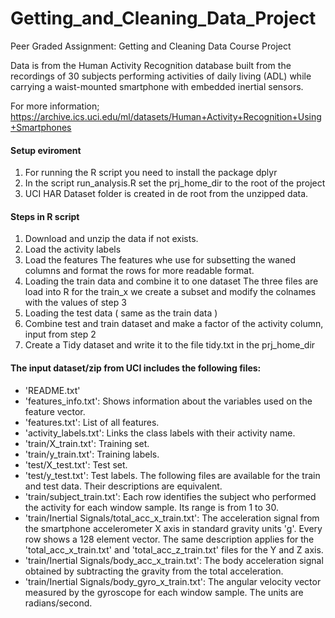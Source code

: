 # Getting_and_Cleaning_Data_Project
Peer Graded Assignment: Getting and Cleaning Data Course Project

Data is from the Human Activity Recognition database built from the recordings of 30 subjects performing activities of daily living (ADL) while carrying a waist-mounted smartphone with embedded inertial sensors.

For more information; https://archive.ics.uci.edu/ml/datasets/Human+Activity+Recognition+Using+Smartphones

#### Setup eviroment
1. For running the R script you need to install the package dplyr
2. In the script run_analysis.R set the prj_home_dir to the root of the project
3. UCI HAR Dataset folder is created in de root from the unzipped data.

#### Steps in R script

1. Download and unzip the data if not exists.
2. Load the activity labels
3. Load the features
  The features whe use for subsetting the waned columns and format the rows for more readable format.
4. Loading the train data and combine it to one dataset
  The three files are load into R for the train_x we create a subset and modify the colnames with the values of step 3
5. Loading the test data ( same as the train data )
6. Combine test and train dataset and make a factor of the activity column, input from step 2
7. Create a Tidy dataset and write it to the file tidy.txt in the prj_home_dir

####  The input dataset/zip from UCI includes the following files:
- 'README.txt'
- 'features_info.txt': Shows information about the variables used on the feature vector.
- 'features.txt': List of all features.
- 'activity_labels.txt': Links the class labels with their activity name.
- 'train/X_train.txt': Training set.
- 'train/y_train.txt': Training labels.
- 'test/X_test.txt': Test set.
- 'test/y_test.txt': Test labels.
The following files are available for the train and test data. Their descriptions are equivalent. 
- 'train/subject_train.txt': Each row identifies the subject who performed the activity for each window sample. Its range is from 1 to 30. 
- 'train/Inertial Signals/total_acc_x_train.txt': The acceleration signal from the smartphone accelerometer X axis in standard gravity units 'g'. Every row shows a 128 element vector. The same description applies for the 'total_acc_x_train.txt' and 'total_acc_z_train.txt' files for the Y and Z axis. 
- 'train/Inertial Signals/body_acc_x_train.txt': The body acceleration signal obtained by subtracting the gravity from the total acceleration. 
- 'train/Inertial Signals/body_gyro_x_train.txt': The angular velocity vector measured by the gyroscope for each window sample. The units are radians/second. 
